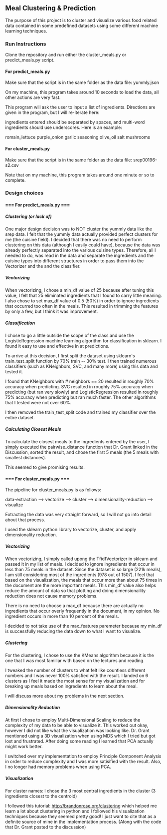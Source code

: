 Meal Clustering & Prediction
----------------------------
The purpose of this project is to cluster and visualize various food related data contained 
in some predefined datasets using some different machine learning techniques.

### Run Instructions
Clone the repository and run either the cluster_meals.py or predict_meals.py script.

#### For predict_meals.py
Make sure that the script is in the same folder as the data file: yummly.json

On my machine, this program takes around 10 seconds to load the data, all other
actions are very fast.

This program will ask the user to input a list of ingredients. Directions are
given in the program, but I will re-iterate here:

ingredients entered should be separated by spaces, and multi-word ingredients should
use underscores. Here is an example:

romain_lettuce purple_onion garlic seasoning olive_oil salt mushrooms

#### For cluster_meals.py
Make sure that the script is in the same folder as the data file: srep00196-s2.csv

Note that on my machine, this program takes around one minute or so to complete.

### Design choices
#### === For predict_meals.py ===
##### Clustering (or lack of)
One major design decision was to NOT cluster the yummly data like the srep data.
I felt that the yummly data actually provided perfect clusters for me (the cuisine field).
I decided that there was no need to perform clustering on this data (although I easily
could have), because the data was already perfectly separated into the various cuisine types.
Therefore, all I needed to do, was read in the data and separate the ingredients and the
cuisine types into different structures in order to pass them into the Vectorizer and the
and the classifier.

##### Vectorizing
When vectorizing, I chose a min_df value of 25 because after tuning this value, I felt that 25
eliminated ingredients that I found to carry little meaning. I also chose to set max_df value
of 0.5 (50%) in order to ignore ingredients that occurred too often in the meals. This resulted
in trimming the features by only a few, but I think it was improvement.

##### Classification
I chose to go a little outside the scope of the class and use the LogisticRegression machine
learning algorithm for classification in sklearn. I found it easy to use and effective in
at predictions.

To arrive at this decision, I first split the dataset using sklearn's train_test_split function
by 70% train -- 30% test. I then trained numerous classifiers (such as KNeighbors, SVC, 
and many more) using this data and tested it.

I found that KNeighbors with # neighbors == 20 resulted in roughly 70% accuracy when predicting.
SVC resulted in roughly 75% accuracy when predicting (but ran very slowly)
and LogisticRegression resulted in roughly 75% accuracy when predicting but ran much faster.
The other algorithms that I tested were not over 60%.

I then removed the train_test_split code and trained my classifier over the entire dataset.

##### Calculating Closest Meals
To calculate the closest meals to the ingredients entered by the user, I simply executed
the pairwise_distance function that Dr. Grant linked in the Discussion, sorted the result,
and chose the first 5 meals (the 5 meals with smallest distances).

This seemed to give promising results.

#### === For cluster_meals.py ===
The pipeline for cluster_meals.py is as follows:

data-extraction --> vectorize --> cluster --> dimensionality-reduction --> visualize

Extracting the data was very straight forward, so I will not go into detail about
that process.

I used the sklearn python library to vectorize, cluster, and apply dimensionality
reduction.

##### Vectorizing
When vectorizing, I simply called upong the TfidfVectorizer in sklearn
and passed it in my list of meals. I decided to ignore ingredients that occur in
less than 75 meals in the dataset. Since the dataset is so large (221k meals), I am
still considering most of the ingredients (978 out of 1507). I feel that based on
the visualization, the meals that occur more than about 75 times in the document
are the more important meals. This min_df value also helps reduce the amount of data
so that plotting and doing dimensionaility reduction does not cause memory problems.

There is no need to choose a max_df because there are actually no ingredients that
occur overly frequently in the document, in my opinion. No ingredient occurs in more
than 10 percent of the meals.

I decided to not take use of the max_features paremeter because my min_df is
successfully reducing the data down to what I want to visualize.

##### Clustering
For the clustering, I chose to use the KMeans algorithm because it is the one that
I was most familiar with based on the lectures and reading.

I tweaked the number of clusters to what felt like countless different numbers
and I was never 100% satisfied with the result. I landed on 6 clusters as I feel
it made the most sense for my visualization and for breaking up meals based on
ingredients to learn about the meal.

I will discuss more about my problems in the next section.

##### Dimensionality Reduction
At first I chose to employ Multi-Dimensional Scaling to reduce the complexity of
my data to be able to visualize it. This worked out okay, however I did not like
what the visualization was looking like. Dr. Grant mentioned using a 3D visualization
when using MDS which I tried but got lost and frustrated. After doing some reading
I learned that PCA actually might work better.

I switched over my implementation to employ Principle Component Analysis in order
to reduce complexity and I was more satisified with the result. Also, I no longer
had memory problems when using PCA.

##### Visualization
For cluster names: I chose the 3 most central ingredients in the cluster (3 ingredients
closest to the centroid)

I followed this tutorial: http://brandonrose.org/clustering which helped me learn
a lot about clustering in python and I followed his visualization techniques because
they seemed pretty good! I just want to cite that as a definite source of mine in the
implementation process. (Along with the code that Dr. Grant posted to the discussion)
